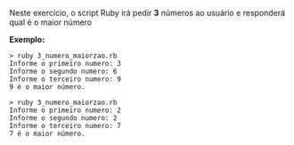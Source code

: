 Neste exercício, o script Ruby irá pedir **3** números ao usuário e responderá qual é o maior número

**Exemplo:**

	> ruby 3_numero_maiorzao.rb
	Informe o primeiro numero: 3
	Informe o segundo numero: 6
	Informe o terceiro numero: 9
	9 é o maior número.

	> ruby 3_numero_maiorzao.rb
	Informe o primeiro numero: 2
	Informe o segundo numero: 2
	Informe o terceiro numero: 7
	7 é o maior número.